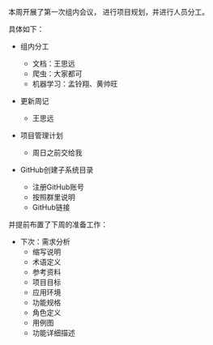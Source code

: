 本周开展了第一次组内会议，
进行项目规划，并进行人员分工。

具体如下：
- 组内分工
    - 文档：王思远
    - 爬虫：大家都可
    - 机器学习：孟铃翔、黄帅旺

- 更新周记
    - 王思远

- 项目管理计划
    - 周日之前交给我

- GitHub创建子系统目录
    - 注册GitHub账号
    - 按照群里说明
    - GitHub链接
    
并提前布置了下周的准备工作：
- 下次：需求分析
    - 缩写说明
    - 术语定义
    - 参考资料
    - 项目目标
    - 应用环境
    - 功能规格
    - 角色定义
    - 用例图
    - 功能详细描述
